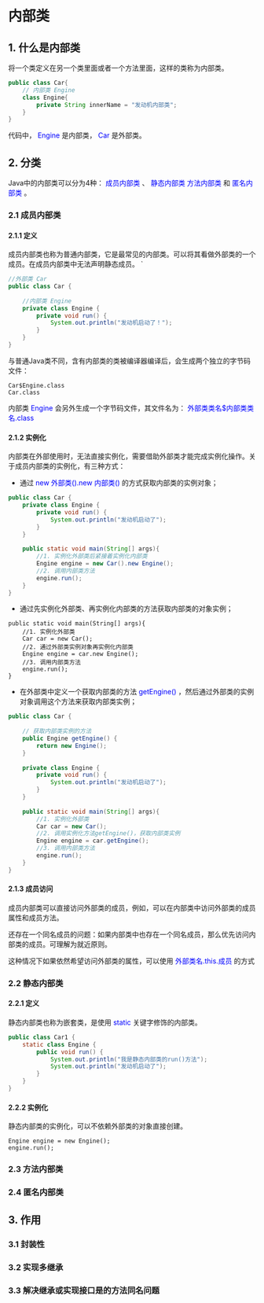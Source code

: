 #  内部类
## 1. 什么是内部类
将一个类定义在另一个类里面或者一个方法里面，这样的类称为内部类。

```java
public class Car{
    // 内部类 Engine
    class Engine{
        private String innerName = "发动机内部类";
    }
}
```
代码中，<font color=blue> Engine </font>是内部类，<font color=blue> Car </font>是外部类。

## 2. 分类
Java中的内部类可以分为4种： <font color=blue> 成员内部类 </font>、 <font
color=blue> 静态内部类
 </font> <font color=blue> 方法内部类 </font>和
 </font> <font color=blue> 匿名内部类 </font>。

### 2.1 成员内部类
#### 2.1.1 定义
成员内部类也称为普通内部类，它是最常见的内部类。可以将其看做外部类的一个成员。在成员内部类中无法声明静态成员。 `
```java
//外部类 Car
public class Car {
    
    //内部类 Engine
    private class Engine {
        private void run() {
            System.out.println("发动机启动了！");
        }
    }
}
```

与普通Java类不同，含有内部类的类被编译器编译后，会生成两个独立的字节码文件：
```
Car$Engine.class
Car.class
```
内部类<font color=blue> Engine </font>
会另外生成一个字节码文件，其文件名为：<font color=blue> 
外部类类名$内部类类名.class </font>

#### 2.1.2 实例化
内部类在外部使用时，无法直接实例化，需要借助外部类才能完成实例化操作。关于成员内部类的实例化，有三种方式：

- 通过<font color=blue> new 外部类().new 内部类() </font>的方式获取内部类的实例对象；
```java
public class Car {
    private class Engine {
        private void run() {
            System.out.println("发动机启动了");
        }
    }
    
    public static void main(String[] args){
        //1. 实例化外部类后紧接着实例化内部类
        Engine engine = new Car().new Engine();
        //2. 调用内部类方法
        engine.run();
    }
}
```
- 通过先实例化外部类、再实例化内部类的方法获取内部类的对象实例；
```
public static void main(String[] args){
    //1. 实例化外部类
    Car car = new Car();
    //2. 通过外部类实例对象再实例化内部类
    Engine engine = car.new Engine();
    //3. 调用内部类方法
    engine.run();
}
```
- 在外部类中定义一个获取内部类的方法 <font color=blue> getEngine() </font>
  ，然后通过外部类的实例对象调用这个方法来获取内部类实例；
```java
public class Car {
    
    // 获取内部类实例的方法
    public Engine getEngine() {
        return new Engine();
    }
    
    private class Engine {
        private void run() {
            System.out.println("发动机启动了");
        }
    }
    
    public static void main(String[] args){
        //1. 实例化外部类
        Car car = new Car();
        //2. 调用实例化方法getEngine()，获取内部类实例
        Engine engine = car.getEngine();
        //3. 调用内部类方法
        engine.run();
    }
}
```
#### 2.1.3 成员访问
成员内部类可以直接访问外部类的成员，例如，可以在内部类中访问外部类的成员属性和成员方法。

还存在一个同名成员的问题：如果内部类中也存在一个同名成员，那么优先访问内部类的成员。可理解为就近原则。

这种情况下如果依然希望访问外部类的属性，可以使用<font color=blue>
外部类名.this.成员 </font>的方式


### 2.2 静态内部类
#### 2.2.1 定义
静态内部类也称为嵌套类，是使用<font color=blue> static </font>关键字修饰的内部类。
```java
public class Car1 {
    static class Engine {
        public void run() {
            System.out.println("我是静态内部类的run()方法");
            System.out.println("发动机启动了");
        }
    }
}
```

#### 2.2.2 实例化
静态内部类的实例化，可以不依赖外部类的对象直接创建。
```
Engine engine = new Engine();
engine.run();
```

### 2.3 方法内部类
### 2.4 匿名内部类

## 3. 作用
### 3.1 封装性
### 3.2 实现多继承
### 3.3 解决继承或实现接口是的方法同名问题